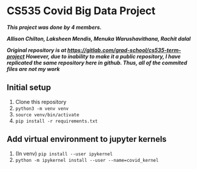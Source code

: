 # CS535 Covid Big Data Project

***This project was done by 4 members.***

***Allison Chilton,
Laksheen Mendis,
Menuka Warushavithana,
Rachit dalal***

***Original repository is at https://gitlab.com/grad-school/cs535-term-project
However, due to inability to make it a public repository, I have replicated the same repository here in github.
Thus, all of the commited files are not my work***

## Initial setup
1. Clone this repository
2. `python3 -m venv venv`
3. `source venv/bin/activate`
4. `pip install -r requirements.txt`


## Add virtual environment to jupyter kernels
1. (In venv) `pip install --user ipykernel`
2. `python -m ipykernel install --user --name=covid_kernel`

